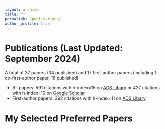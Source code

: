 ```yaml
---
layout: archive
title: ""
permalink: /publications/
author_profile: true
---
```



Publications (Last Updated: September 2024)
======
A total of 37 papers (34 published) and 17 first-author papers (including 1 co-first-author paper, 16 published)
* All papers: 591 citations with h-index=15 on [ADS Libary](https://ui.adsabs.harvard.edu/public-libraries/Ln4PKrMJTI2KGSaYTUw6Rw) or 427 citations with h-index=10 on [Google Scholar](https://scholar.google.com/citations?user=KaFqyosAAAAJ&hl=en) 
* First-author papers: 392 citations with h-index=11 on [ADS Libary](https://ui.adsabs.harvard.edu/public-libraries/EdHwMSxRRl2BoDUnTf_j3Q)

My Selected Preferred Papers
======
